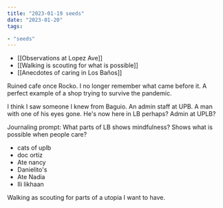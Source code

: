 ```yaml
---
title: "2023-01-19 seeds"
date: "2023-01-20"
tags:

- "seeds"
---
```


- [[Observations at Lopez Ave]]
- [[Walking is scouting for what is possible]]
- [[Anecdotes of caring in Los Baños]]

Ruined cafe once Rocko. I no longer remember what came before it. A perfect example of a shop trying to survive the pandemic.

I think I saw someone I knew from Baguio. An admin staff at UPB. A man with one of his eyes gone. He's now here in LB perhaps? Admin at UPLB?

Journaling prompt: What parts of LB shows mindfulness? Shows what is possible when people care?
- cats of uplb
- doc ortiz
- Ate nancy
- Danielito's
- Ate Nadia
- Ili likhaan

Walking as scouting for parts of a utopia I want to have.